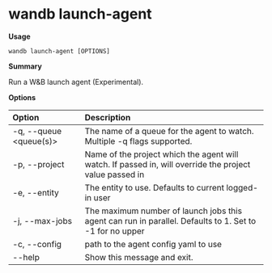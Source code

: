 # wandb launch-agent

**Usage**

`wandb launch-agent [OPTIONS]`

**Summary**

Run a W&B launch agent (Experimental).

**Options**

| **Option** | **Description** |
| :--- | :--- |
| -q, --queue <queue(s)> | The name of a queue for the agent to watch. Multiple   -q flags supported. |
| -p, --project | Name of the project which the agent will watch. If   passed in, will override the project value passed in |
| -e, --entity | The entity to use. Defaults to current logged-in   user |
| -j, --max-jobs | The maximum number of launch jobs this agent can run   in parallel. Defaults to 1. Set to -1 for no upper |
| -c, --config | path to the agent config yaml to use |
| --help | Show this message and exit. |


